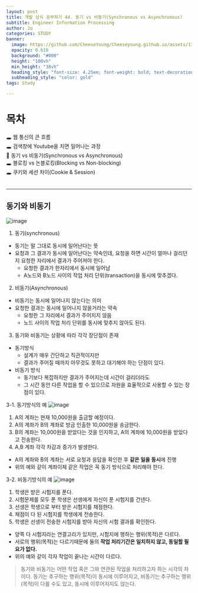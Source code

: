 ```yaml
---
layout: post
title: 개발 상식 공부하기 44. 동기 vs 비동기(Synchronous vs Asynchronous)
subtitle: Engineer Information Processing
author: Jo
categories: STUDY
banner:
  image: https://github.com/CheeseYoung/Cheeseyoung.github.io/assets/132384527/e0e893ca-08ac-4df2-b1a4-4d96d13f36fc
  opacity: 0.618
  background: "#000"
  height: "100vh"
  min_height: "38vh"
  heading_style: "font-size: 4.25em; font-weight: bold; text-decoration: underline"
  subheading_style: "color: gold"
tags: Study

---
```


# 목차
🕳 웹 통신의 큰 흐름 <br>
🕳 검색창에 Youtube을 치면 일어나는 과정 <br>
📌 동기 vs 비동기(Synchronous vs Asynchronous) <br>
🕳 블로킹 vs 논블로킹(Blocking vs Non-blocking) <br>
🕳 쿠키와 세션 차이(Cookie & Session) <br>
<br>
<hr>

## 동기와 비동기
![image](https://github.com/CheeseYoung/Cheeseyoung.github.io/assets/132384527/e0e893ca-08ac-4df2-b1a4-4d96d13f36fc)

1. 동기(synchronous)
- 동기는 말 그대로 동시에 일어난다는 뜻
- 요청과 그 결과가 동시에 일어난다는 약속인데, 요청을 하면 시간이 얼마나 걸리던지 요청한 자리에서 결과가 주어져야 한다.
  - 요청한 결과가 한자리에서 동시에 일어남
  - A노드와 B노드 사이의 작업 처리 단위(transaction)을 동시에 맞추겠다.

2. 비동기(Asynchronous)
- 비동기는 동시에 일어나지 않는다는 의미
- 요청한 결과는 동시에 일어나지 않을거라는 약속
  - 요청한 그 자리에서 결과가 주어지지 않음
  - 노드 사이의 작업 처리 단위를 동시에 맞추지 않아도 된다.

3. 동기와 비동기는 상황에 따라 각각 장단점이 존재
- 동기방식
  - 설계가 매우 간단하고 직관적이지만
  - 결과가 주어질 때까지 아무것도 못하고 대기해야 하는 단점이 있다.
- 비동기 방식
  - 동기보다 복잡하지만 결과가 주어지는데 시간이 걸리더라도
  - 그 시간 동안 다른 작업을 할 수 있으므로 자원을 효율적으로 사용할 수 있는 장점이 있다.

3-1. 동기방식의 예
![image](https://github.com/CheeseYoung/Cheeseyoung.github.io/assets/132384527/93295c85-e9dc-4439-a67e-41ba3517e7f0)
  1) A의 계좌는 현재 10,000원을 출금할 예정이다.
  2) A의 계좌가 B의 계좌로 방금 인출한 10,000원을 송금한다.
  3) B의 계좌는 10,000원을 받았다는 것을 인지하고, A의 계좌에 10,000원을 받았다고 전송한다.
  4) A,B 계좌 각각 차감과 증가가 발생한다.
- A의 계좌와 B의 계좌는 서로 요청과 응답을 확인한 후 **같은 일을 동시**에 진행
- 위의 예와 같이 계좌이체 같은 작업은 꼭 동기 방식으로 처리해야 한다.

3-2. 비동기방식의 예
![image](https://github.com/CheeseYoung/Cheeseyoung.github.io/assets/132384527/69539eae-9ff4-4434-9378-25c4a6847e3f)
  1) 학생은 받은 시험지를 푼다.
  2) 시험문제를 모두 푼 학생은 선생에게 자신이 푼 시험지를 건넨다.
  3) 선생은 학생으로 부터 받은 시험지를 채점한다.
  4) 채점이 다 된 시험지를 학생에게 전송한다.
  5) 학생은 선생이 전송한 시험지를 받아 자신의 시험 결과를 확인한다.
- 양쪽 다 시험지라는 연결고리가 있지만, 시험지에 행하는 행위(목적)은 다르다.
- 서로의 행위(목적)는 다르기때문에 둘의 **작업 처리기간은 일치하지 않고, 동일할 필요가 없다.**
- 위의 예와 같이 각자 작업이 끝나는 시간이 다르다.

> 동기와 비동기는 어떤 작업 혹은 그와 연관된 작업을 처리하고자 하는 시각의 차이다.
> 동기는 추구하는 행위(목적)이 동시에 이루어지고, 비동기는 추구하는 행위(목적)이 다를 수도 있고, 동시에 이루어지지도 않는다.





















